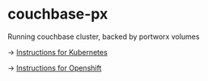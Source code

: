 # couchbase-px
Running couchbase cluster, backed by portworx volumes

-> [Instructions for Kubernetes](https://github.com/satchpx/couchbase-px/tree/master/k8s)

-> [Instructions for Openshift](https://github.com/satchpx/couchbase-px/tree/master/openshift)